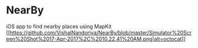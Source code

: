 # NearBy
iOS app to find nearby places using MapKit
[[https://github.com/VishalNandoriya/NearBy/blob/master/Simulator%20Screen%20Shot%2017-Apr-2017%2C%2010.22.41%20AM.png|alt=octocat]]
